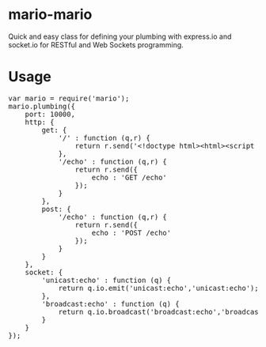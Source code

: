 mario-mario
=====

Quick and easy class for defining your plumbing with express.io and socket.io for RESTful and Web Sockets programming.


Usage
=====

<pre>
var mario = require('mario');
mario.plumbing({
	port: 10000,
	http: {
		get: {
			'/' : function (q,r) {
				return r.send('&lt;!doctype html>&lt;html>&lt;script src=\'socket.io/socket.io.js\'>&lt;/script>&lt;/html>');
			},
			'/echo' : function (q,r) {
				return r.send({
					echo : 'GET /echo'
				});
			}
		},
		post: {
			'/echo' : function (q,r) {
				return r.send({
					echo : 'POST /echo'
				});
			}
		}
	},
	socket: {
		'unicast:echo' : function (q) {
			return q.io.emit('unicast:echo','unicast:echo');
		},
		'broadcast:echo' : function (q) {
			return q.io.broadcast('broadcast:echo','broadcast:echo');
		}
	}
});
</pre>
